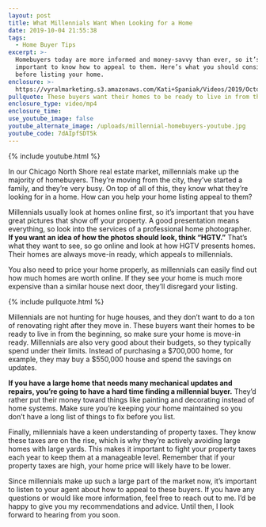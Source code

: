 ```yaml
---
layout: post
title: What Millennials Want When Looking for a Home
date: 2019-10-04 21:55:38
tags:
  - Home Buyer Tips
excerpt: >-
  Homebuyers today are more informed and money-savvy than ever, so it’s
  important to know how to appeal to them. Here’s what you should consider
  before listing your home.
enclosure: >-
  https://vyralmarketing.s3.amazonaws.com/Kati+Spaniak/Videos/2019/October/What+Millennials+Want+When+Looking+for+a+Home.mp4
pullquote: These buyers want their homes to be ready to live in from the beginning.
enclosure_type: video/mp4
enclosure_time:
use_youtube_image: false
youtube_alternate_image: /uploads/millennial-homebuyers-youtube.jpg
youtube_code: 7dAIpfSDT5k
---
```


{% include youtube.html %}

In our Chicago North Shore real estate market, millennials make up the majority of homebuyers. They’re moving from the city, they’ve started a family, and they’re very busy. On top of all of this, they know what they’re looking for in a home. How can you help your home listing appeal to them?

Millennials usually look at homes online first, so it’s important that you have great pictures that show off your property. A good presentation means everything, so look into the services of a professional home photographer. **If you want an idea of how the photos should look, think “HGTV.”** That’s what they want to see, so go online and look at how HGTV presents homes. Their homes are always move-in ready, which appeals to millennials.

You also need to price your home properly, as millennials can easily find out how much homes are worth online. If they see your home is much more expensive than a similar house next door, they’ll disregard your listing.

{% include pullquote.html %}

Millennials are not hunting for huge houses, and they don’t want to do a ton of renovating right after they move in. These buyers want their homes to be ready to live in from the beginning, so make sure your home is move-in ready. Millennials are also very good about their budgets, so they typically spend under their limits. Instead of purchasing a $700,000 home, for example, they may buy a $550,000 house and spend the savings on updates.

**If you have a large home that needs many mechanical updates and repairs, you’re going to have a hard time finding a millennial buyer.** They’d rather put their money toward things like painting and decorating instead of home systems. Make sure you’re keeping your home maintained so you don’t have a long list of things to fix before you list.

Finally, millennials have a keen understanding of property taxes. They know these taxes are on the rise, which is why they’re actively avoiding large homes with large yards. This makes it important to fight your property taxes each year to keep them at a manageable level. Remember that if your property taxes are high, your home price will likely have to be lower.

Since millennials make up such a large part of the market now, it’s important to listen to your agent about how to appeal to these buyers. If you have any questions or would like more information, feel free to reach out to me. I’d be happy to give you my recommendations and advice. Until then, I look forward to hearing from you soon.